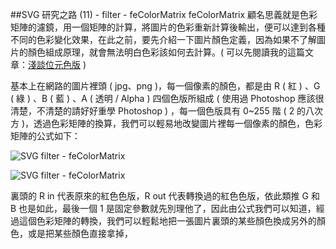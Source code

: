 ##SVG 研究之路 (11) - filter - feColorMatrix
feColorMatrix 顧名思義就是色彩矩陣的濾鏡，用一個矩陣的計算，將圖片的色彩重新計算後輸出，便可以達到各種不同的色彩變化效果，在此之前，要先介紹一下圖片顏色定義，因為如果不了解圖片的顏色組成原理，就會無法明白色彩該如何去計算。( 可以先閱讀我的這篇文章：[淺談位元色版](http://www.oxxostudio.tw/articles/201406/color-channel.html) )

基本上在網路的圖片裡頭 ( jpg、png )，每一個像素的顏色，都是由 R ( 紅 ) 、G ( 綠 ) 、B ( 藍 ) 、A ( 透明 / Alpha ) 四個色版所組成 ( 使用過 Photoshop 應該很清楚，不清楚的請好好重學 Photoshop ) ，每一個色版具有 0~255 階 ( 2 的八次方 )，透過色彩矩陣的換算，我們可以輕易地改變圖片裡每一個像素的顏色，色彩矩陣的公式如下：  

![SVG filter - feColorMatrix](https://lh4.googleusercontent.com/-fBfCqhB34-E/U6WgNjmEFMI/AAAAAAAA4yA/DpvgEJ0Wn_0/s000/20140621_1_02.png)

![SVG filter - feColorMatrix](https://lh4.googleusercontent.com/-bOXig9RxK7s/U6WgNt2EGdI/AAAAAAAA4x8/v6zlWyOb2C4/s000/20140621_1_03.png)  

裏頭的 R in 代表原來的紅色色版，R out 代表轉換過的紅色色版，依此類推 G 和 B 也是如此，最後一個 1 是固定參數就先別理他了，因此由公式我們可以知道，經過這個色彩矩陣的轉換，我們可以輕鬆地把一張圖片裏頭的某些顏色換成另外的顏色，或是把某些顏色直接拿掉，